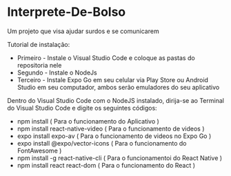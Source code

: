 # Interprete-De-Bolso
Um projeto que visa ajudar surdos e se comunicarem

Tutorial de instalação: 

- Primeiro - Instale o Visual Studio Code e coloque as pastas do repositoria nele
- Segundo - Instale o NodeJs
- Terceiro - Instale Expo Go em seu celular via Play Store ou Android Studio em seu computador, ambos serão emuladores do seu aplicativo

Dentro do Visual Studio Code com o NodeJS instalado, dirija-se ao Terminal do Visual Studio Code e digite os seguintes códigos:

- npm install ( Para o funcionamento do Aplicativo )
- npm install react-native-video ( Para o funcionamento de videos )
- expo install expo-av ( Para o funcionamento de videos no Expo Go )
- expo install @expo/vector-icons ( Para o funcionamento do FontAwesome )
- npm install -g react-native-cli ( Para o funcionamentoi do React Native )
- npm install react react-dom ( Para o funcionamento do React )
